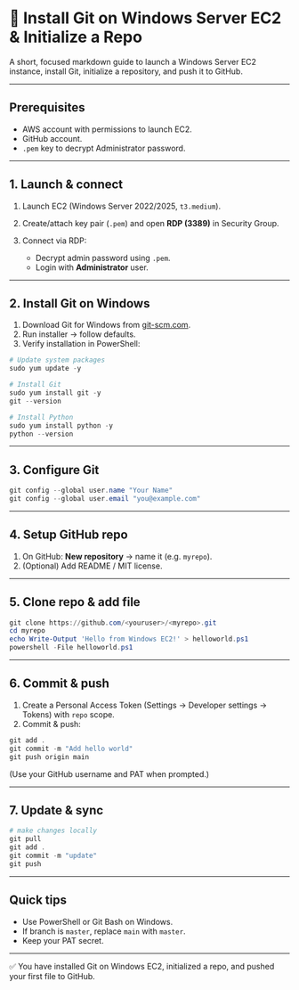 # 🚀 Install Git on Windows Server EC2 & Initialize a Repo

A short, focused markdown guide to launch a Windows Server EC2 instance, install Git, initialize a repository, and push it to GitHub.

---

## Prerequisites

* AWS account with permissions to launch EC2.
* GitHub account.
* `.pem` key to decrypt Administrator password.

---

## 1. Launch & connect

1. Launch EC2 (Windows Server 2022/2025, `t3.medium`).
2. Create/attach key pair (`.pem`) and open **RDP (3389)** in Security Group.
3. Connect via RDP:

   * Decrypt admin password using `.pem`.
   * Login with **Administrator** user.

---

## 2. Install Git on Windows

1. Download Git for Windows from [git-scm.com](https://git-scm.com/download/win).
2. Run installer → follow defaults.
3. Verify installation in PowerShell:

```powershell
# Update system packages
sudo yum update -y 

# Install Git
sudo yum install git -y 
git --version 

# Install Python
sudo yum install python -y
python --version
```

---

## 3. Configure Git

```powershell
git config --global user.name "Your Name"
git config --global user.email "you@example.com"
```

---

## 4. Setup GitHub repo

1. On GitHub: **New repository** → name it (e.g. `myrepo`).
2. (Optional) Add README / MIT license.

---

## 5. Clone repo & add file

```powershell
git clone https://github.com/<youruser>/<myrepo>.git
cd myrepo
echo Write-Output 'Hello from Windows EC2!' > helloworld.ps1
powershell -File helloworld.ps1
```

---

## 6. Commit & push

1. Create a Personal Access Token (Settings → Developer settings → Tokens) with `repo` scope.
2. Commit & push:

```powershell
git add .
git commit -m "Add hello world"
git push origin main
```

(Use your GitHub username and PAT when prompted.)

---

## 7. Update & sync

```powershell
# make changes locally
git pull
git add .
git commit -m "update"
git push
```

---

## Quick tips

* Use PowerShell or Git Bash on Windows.
* If branch is `master`, replace `main` with `master`.
* Keep your PAT secret.

---

✅ You have installed Git on Windows EC2, initialized a repo, and pushed your first file to GitHub.
